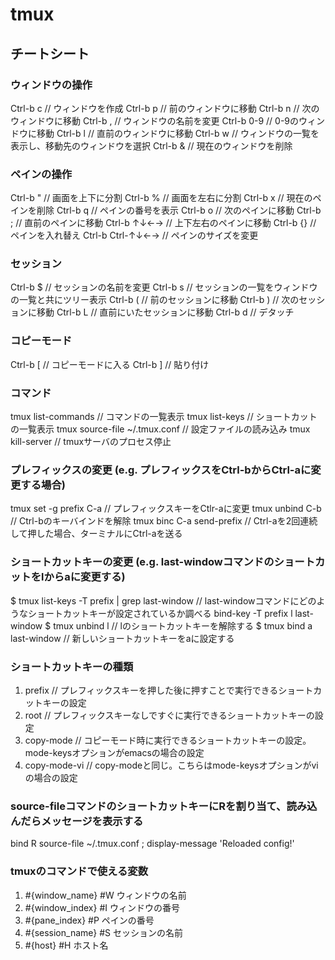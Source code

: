 # tmux

## チートシート

### ウィンドウの操作

Ctrl-b c                          // ウィンドウを作成
Ctrl-b p                          // 前のウィンドウに移動
Ctrl-b n                          // 次のウィンドウに移動
Ctrl-b ,                          // ウィンドウの名前を変更
Ctrl-b 0-9                        // 0-9のウィンドウに移動
Ctrl-b l                          // 直前のウィンドウに移動
Ctrl-b w                          // ウィンドウの一覧を表示し、移動先のウィンドウを選択
Ctrl-b &                          // 現在のウィンドウを削除

### ペインの操作

Ctrl-b "                          // 画面を上下に分割
Ctrl-b %                          // 画面を左右に分割
Ctrl-b x                          // 現在のペインを削除
Ctrl-b q                          // ペインの番号を表示
Ctrl-b o                          // 次のペインに移動
Ctrl-b ;                          // 直前のペインに移動
Ctrl-b ↑↓←→                   // 上下左右のペインに移動
Ctrl-b {}                         // ペインを入れ替え
Ctrl-b Ctrl-↑↓←→              // ペインのサイズを変更

### セッション

Ctrl-b $                          // セッションの名前を変更
Ctrl-b s                          // セッションの一覧をウィンドウの一覧と共にツリー表示
Ctrl-b (                          // 前のセッションに移動
Ctrl-b )                          // 次のセッションに移動
Ctrl-b L                          // 直前にいたセッションに移動
Ctrl-b d                          // デタッチ

### コピーモード

Ctrl-b [                          // コピーモードに入る
Ctrl-b ]                          // 貼り付け

### コマンド

tmux list-commands                // コマンドの一覧表示
tmux list-keys                    // ショートカットの一覧表示
tmux source-file ~/.tmux.conf     // 設定ファイルの読み込み
tmux kill-server                  // tmuxサーバのプロセス停止

### プレフィックスの変更 (e.g. プレフィックスをCtrl-bからCtrl-aに変更する場合)

tmux set -g prefix C-a            // プレフィックスキーをCtlr-aに変更
tmux unbind C-b                   // Ctrl-bのキーバインドを解除
tmux binc C-a send-prefix         // Ctrl-aを2回連続して押した場合、ターミナルにCtrl-aを送る

### ショートカットキーの変更 (e.g. last-windowコマンドのショートカットをlからaに変更する)

$ tmux list-keys -T prefix | grep last-window     // last-windowコマンドにどのようなショートカットキーが設定されているか調べる
bind-key    -T prefix l       last-window
$ tmux unbind l                                   // lのショートカットキーを解除する
$ tmux bind a last-window                         // 新しいショートカットキーをaに設定する

### ショートカットキーの種類

1. prefix         // プレフィックスキーを押した後に押すことで実行できるショートカットキーの設定
2. root           // プレフィックスキーなしですぐに実行できるショートカットキーの設定
3. copy-mode      // コピーモード時に実行できるショートカットキーの設定。mode-keysオプションがemacsの場合の設定
4. copy-mode-vi   // copy-modeと同じ。こちらはmode-keysオプションがviの場合の設定

### source-fileコマンドのショートカットキーにRを割り当て、読み込んだらメッセージを表示する

bind R source-file ~/.tmux.conf \; display-message 'Reloaded config!'

### tmuxのコマンドで使える変数

1. #{window_name}   #W    ウィンドウの名前
2. #{window_index}  #I    ウィンドウの番号
3. #{pane_index}    #P    ペインの番号
4. #{session_name}  #S    セッションの名前
5. #{host}          #H    ホスト名
